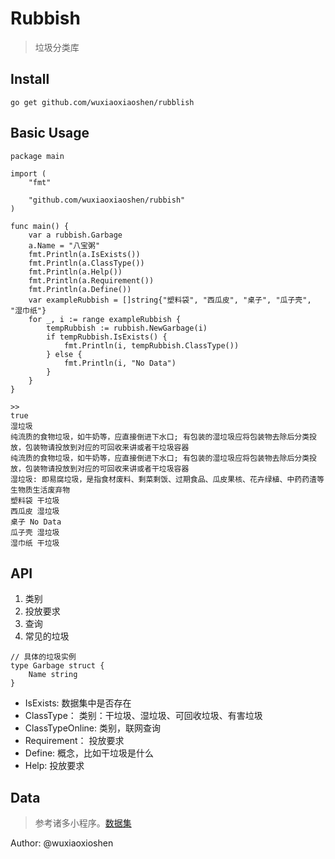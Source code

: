 # Rubbish

> 垃圾分类库


## Install

```
go get github.com/wuxiaoxiaoshen/rubblish
```

## Basic Usage

```
package main

import (
	"fmt"

	"github.com/wuxiaoxiaoshen/rubbish"
)

func main() {
	var a rubbish.Garbage
	a.Name = "八宝粥"
	fmt.Println(a.IsExists())
	fmt.Println(a.ClassType())
	fmt.Println(a.Help())
	fmt.Println(a.Requirement())
	fmt.Println(a.Define())
	var exampleRubbish = []string{"塑料袋", "西瓜皮", "桌子", "瓜子壳", "湿巾纸"}
	for _, i := range exampleRubbish {
		tempRubbish := rubbish.NewGarbage(i)
		if tempRubbish.IsExists() {
			fmt.Println(i, tempRubbish.ClassType())
		} else {
			fmt.Println(i, "No Data")
		}
	}
}

>>
true
湿垃圾
纯流质的食物垃圾，如牛奶等，应直接倒进下水口; 有包装的湿垃圾应将包装物去除后分类投放，包装物请投放到对应的可回收来讲或者干垃圾容器
纯流质的食物垃圾，如牛奶等，应直接倒进下水口; 有包装的湿垃圾应将包装物去除后分类投放，包装物请投放到对应的可回收来讲或者干垃圾容器
湿垃圾: 即易腐垃圾，是指食材废料、剩菜剩饭、过期食品、瓜皮果核、花卉绿植、中药药渣等生物质生活废弃物
塑料袋 干垃圾
西瓜皮 湿垃圾
桌子 No Data
瓜子壳 湿垃圾
湿巾纸 干垃圾

```

## API


1. 类别
2. 投放要求
3. 查询
4. 常见的垃圾


``` 
// 具体的垃圾实例
type Garbage struct {
	Name string
}
```

- IsExists: 数据集中是否存在
- ClassType： 类别：干垃圾、湿垃圾、可回收垃圾、有害垃圾
- ClassTypeOnline: 类别，联网查询
- Requirement： 投放要求
- Define: 概念，比如干垃圾是什么
- Help: 投放要求


## Data

> 参考诸多小程序。[数据集](https://github.com/wuxiaoxiaoshen/Collection)


Author: @wuxiaoxioshen



